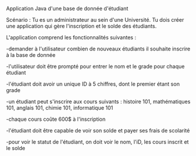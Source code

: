 Application Java d'une base de donnée d'étudiant

Scénario : Tu es un administrateur au sein d'une Université. Tu dois créer une application qui gère l'inscription et le solde des étudiants.

L'application comprend les fonctionnalités suivantes : 

-demander à l'utilisateur combien de nouveaux étudiants il souhaite inscrire à la base de donnée

-l'utilisateur doit être prompté pour entrer le nom et le grade pour chaque étudiant

-l'étudiant doit avoir un unique ID à 5 chiffres, dont le premier étant son grade

-un étudiant peut s'inscrire aux cours suivants : histoire 101, mathématiques 101, anglais 101, chimie 101, informatique 101

-chaque cours coûte 600$ à l'inscription

-l'étudiant doit être capable de voir son solde et payer ses frais de scolarité

-pour voir le statut de l'étudiant, on doit voir le nom, l'iD, les cours inscrit et le solde

